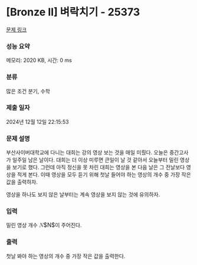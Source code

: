 # [Bronze II] 벼락치기 - 25373 

[문제 링크](https://www.acmicpc.net/problem/25373) 

### 성능 요약

메모리: 2020 KB, 시간: 0 ms

### 분류

많은 조건 분기, 수학

### 제출 일자

2024년 12월 12일 22:15:53

### 문제 설명

<p>부산사이버대학교에 다니는 대희는 강의 영상 보는 것을 매일 미뤘다. 오늘은 중간고사가 일주일 남은 날이다. 대희는 더 이상 미루면 큰일이 날 것 같아서 오늘부터 밀린 영상을 보기로 했다. 그런데 아직 정신을 못 차린 대희는 영상을 본 다음 날은 그 전날보다 영상을 적게 본다. 이때 영상을 모두 듣기 위해 첫날 들어야 하는 영상의 개수 중 가장 작은 값을 출력하자.</p>

<p>영상을 하나도 보지 않은 날부터는 계속 영상을 보지 않는 것에 유의하자.</p>

### 입력 

 <p>밀린 영상 개수 <mjx-container class="MathJax" jax="CHTML" style="font-size: 109%; position: relative;"><mjx-math class="MJX-TEX" aria-hidden="true"><mjx-mi class="mjx-i"><mjx-c class="mjx-c1D441 TEX-I"></mjx-c></mjx-mi></mjx-math><mjx-assistive-mml unselectable="on" display="inline"><math xmlns="http://www.w3.org/1998/Math/MathML"><mi>N</mi></math></mjx-assistive-mml><span aria-hidden="true" class="no-mathjax mjx-copytext">$N$</span></mjx-container>이 주어진다.</p>

### 출력 

 <p>첫날 봐야 하는 영상의 개수 중 가장 작은 값을 출력한다.</p>

